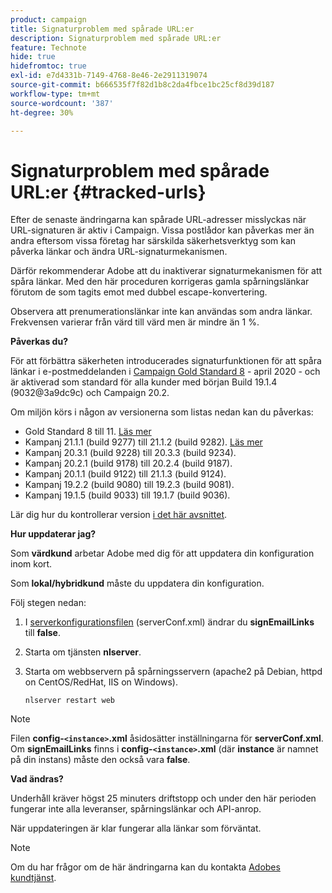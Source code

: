 ```yaml
---
product: campaign
title: Signaturproblem med spårade URL:er
description: Signaturproblem med spårade URL:er
feature: Technote
hide: true
hidefromtoc: true
exl-id: e7d4331b-7149-4768-8e46-2e2911319074
source-git-commit: b666535f7f82d1b8c2da4fbce1bc25cf8d39d187
workflow-type: tm+mt
source-wordcount: '387'
ht-degree: 30%

---
```


# Signaturproblem med spårade URL:er {#tracked-urls}



Efter de senaste ändringarna kan spårade URL-adresser misslyckas när URL-signaturen är aktiv i Campaign. Vissa postlådor kan påverkas mer än andra eftersom vissa företag har särskilda säkerhetsverktyg som kan påverka länkar och ändra URL-signaturmekanismen.

Därför rekommenderar Adobe att du inaktiverar signaturmekanismen för att spåra länkar. Med den här proceduren korrigeras gamla spårningslänkar förutom de som tagits emot med dubbel escape-konvertering.

Observera att prenumerationslänkar inte kan användas som andra länkar. Frekvensen varierar från värd till värd men är mindre än 1 %.

**Påverkas du?**

För att förbättra säkerheten introducerades signaturfunktionen för att spåra länkar i e-postmeddelanden i [Campaign Gold Standard 8](../../rn/using/gold-standard.md#gs8) - april 2020 - och är aktiverad som standard för alla kunder med början Build 19.1.4 (9032@3a9dc9c) och Campaign 20.2.

Om miljön körs i någon av versionerna som listas nedan kan du påverkas:

* Gold Standard 8 till 11. [Läs mer](../../rn/using/gold-standard.md#gs-8)
* Kampanj 21.1.1 (build 9277) till 21.1.2 (build 9282). [Läs mer](../../rn/using/latest-release.md)
* Kampanj 20.3.1 (build 9228) till 20.3.3 (build 9234).
* Kampanj 20.2.1 (build 9178) till 20.2.4 (build 9187).
* Kampanj 20.1.1 (build 9122) till 21.1.3 (build 9124).
* Kampanj 19.2.2 (build 9080) till 19.2.3 (build 9081).
* Kampanj 19.1.5 (build 9033) till 19.1.7 (build 9036).


Lär dig hur du kontrollerar version [&#x200B; i det här avsnittet](../../platform/using/launching-adobe-campaign.md#getting-your-campaign-version).

**Hur uppdaterar jag?**

Som **värdkund** arbetar Adobe med dig för att uppdatera din konfiguration inom kort.

Som **lokal/hybridkund** måste du uppdatera din konfiguration.

Följ stegen nedan:

1. I [serverkonfigurationsfilen](../../installation/using/the-server-configuration-file.md) (serverConf.xml) ändrar du **signEmailLinks** till **false**.
1. Starta om tjänsten **nlserver**.
1. Starta om webbservern på spårningsservern (apache2 på Debian, httpd on CentOS/RedHat, IIS on Windows).

   ```
   nlserver restart web
   ```

>[!NOTE]
>
>Filen **config-`<instance>`.xml** åsidosätter inställningarna för **serverConf.xml**. Om **signEmailLinks** finns i **config-`<instance>`.xml** (där **instance** är namnet på din instans) måste den också vara **false**.
>

**Vad ändras?**

Underhåll kräver högst 25 minuters driftstopp och under den här perioden fungerar inte alla leveranser, spårningslänkar och API-anrop.

När uppdateringen är klar fungerar alla länkar som förväntat.

>[!NOTE]
>
>Om du har frågor om de här ändringarna kan du kontakta [Adobes kundtjänst](https://helpx.adobe.com/sv/enterprise/admin-guide.html/enterprise/using/support-for-experience-cloud.ug.html).
>
